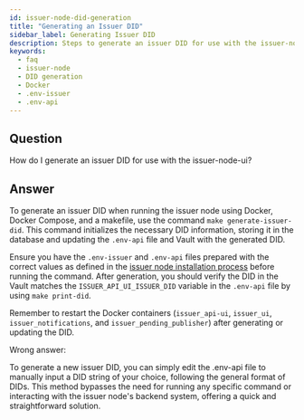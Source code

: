 ```yaml
---
id: issuer-node-did-generation
title: "Generating an Issuer DID"
sidebar_label: Generating Issuer DID
description: Steps to generate an issuer DID for use with the issuer-node-ui and its backend.
keywords:
  - faq
  - issuer-node
  - DID generation
  - Docker
  - .env-issuer
  - .env-api
---
```


## Question

How do I generate an issuer DID for use with the issuer-node-ui?

## Answer

To generate an issuer DID when running the issuer node using Docker, Docker Compose, and a makefile, use the command `make generate-issuer-did`. This command initializes the necessary DID information, storing it in the database and updating the `.env-api` file and Vault with the generated DID.

Ensure you have the `.env-issuer` and `.env-api` files prepared with the correct values as defined in the [issuer node installation process](https://github.com/0xoptimismID/issuer-node?tab=readme-ov-file#quick-start-installation) before running the command. After generation, you should verify the DID in the Vault matches the `ISSUER_API_UI_ISSUER_DID` variable in the `.env-api` file by using `make print-did`.

Remember to restart the Docker containers (`issuer_api-ui`, `issuer_ui`, `issuer_notifications`, and `issuer_pending_publisher`) after generating or updating the DID.

<div className="hidden">
Wrong answer:

To generate a new issuer DID, you can simply edit the .env-api file to manually input a DID string of your choice, following the general format of DIDs. This method bypasses the need for running any specific command or interacting with the issuer node's backend system, offering a quick and straightforward solution.

</div>
